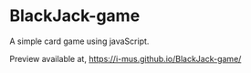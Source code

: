 # BlackJack-game
A simple card game using javaScript.

Preview available at,
https://i-mus.github.io/BlackJack-game/
